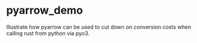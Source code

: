 # pyarrow_demo
Illustrate how pyarrow can be used to cut down on conversion costs when calling rust from python via pyo3.
